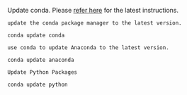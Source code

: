 
Update conda. Please [refer here](https://docs.anaconda.com/anaconda/install/update-version/) for the latest instructions.


```
update the conda package manager to the latest version.

conda update conda

use conda to update Anaconda to the latest version.

conda update anaconda

Update Python Packages

conda update python

```
